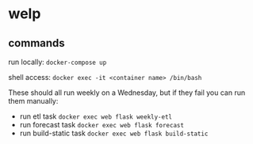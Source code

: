 # welp

## commands

run locally: `docker-compose up`

shell access: `docker exec -it <container name> /bin/bash`

These should all run weekly on a Wednesday, but if they fail you can run them manually:

* run etl task `docker exec web flask weekly-etl`
* run forecast task `docker exec web flask forecast`
* run build-static task `docker exec web flask build-static`
